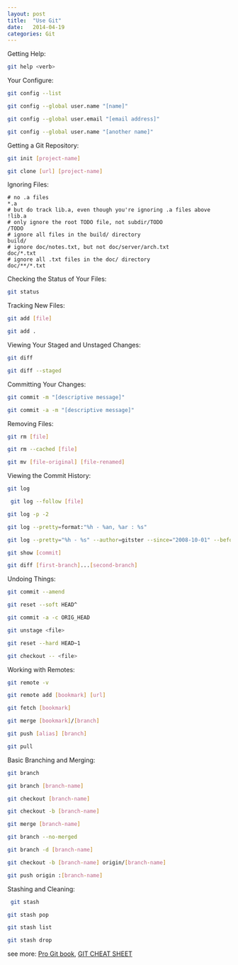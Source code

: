 ```yaml
---
layout: post
title:  "Use Git"
date:   2014-04-19
categories: Git
---
```


Getting Help:

```bash
git help <verb>
```

Your Configure:

```bash
git config --list
```
```bash
git config --global user.name "[name]"
```
```bash
git config --global user.email "[email address]"
```
```bash
git config --global user.name "[another name]"
```

Getting a Git Repository:

```bash
git init [project-name]
```
```bash
git clone [url] [project-name]
```

Ignoring Files:

```
# no .a files
*.a
# but do track lib.a, even though you're ignoring .a files above
!lib.a
# only ignore the root TODO file, not subdir/TODO
/TODO
# ignore all files in the build/ directory
build/
# ignore doc/notes.txt, but not doc/server/arch.txt
doc/*.txt
# ignore all .txt files in the doc/ directory
doc/**/*.txt
```

Checking the Status of Your Files:

```bash
git status
```

Tracking New Files:

```bash
git add [file]
```
```bash
git add .
```

Viewing Your Staged and Unstaged Changes:

```bash
git diff
```
```bash
git diff --staged
```

Committing Your Changes:

```bash
git commit -m "[descriptive message]"
```
```bash
git commit -a -m "[descriptive message]"
```

Removing Files:

```bash
git rm [file]
```
```bash
git rm --cached [file]
```
```bash
git mv [file-original] [file-renamed]
```

Viewing the Commit History:

```bash
git log
```
```bash
 git log --follow [file]
```
```bash
git log -p -2
```
```bash
git log --pretty=format:"%h - %an, %ar : %s"
```
```bash
git log --pretty="%h - %s" --author=gitster --since="2008-10-01" --before="2008-11-01" --no-merges -- directory/
```
```bash
git show [commit]
```
```bash
git diff [first-branch]...[second-branch]
```

Undoing Things:

```bash
git commit --amend
```
```bash
git reset --soft HEAD^
```
```bash
git commit -a -c ORIG_HEAD
```
```bash
git unstage <file>
```
```bash
git reset --hard HEAD~1
```
```bash
git checkout -- <file>
```

Working with Remotes:

```bash
git remote -v
```
```bash
git remote add [bookmark] [url]
```
```bash
git fetch [bookmark]
```
```bash
git merge [bookmark]/[branch]
```
```bash
git push [alias] [branch]
```
```bash
git pull
```

Basic Branching and Merging:

```bash
git branch
```
```bash
git branch [branch-name]
```
```bash
git checkout [branch-name]
```
```bash
git checkout -b [branch-name]
```
```bash
git merge [branch-name]
```
```bash
git branch --no-merged
```
```bash
git branch -d [branch-name]
```
```bash
git checkout -b [branch-name] origin/[branch-name]
```
```bash
git push origin :[branch-name]
```

Stashing and Cleaning:

```bash
 git stash
```
```bash
git stash pop
```
```bash
git stash list
```
```bash
git stash drop
```

see more: <a href="http://git-scm.com/book" target="_blank">Pro Git book</a>, <a href="https://training.github.com/kit/downloads/github-git-cheat-sheet.pdf" target="_blank">GIT CHEAT SHEET</a>